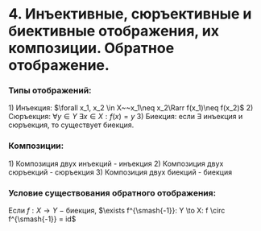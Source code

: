 # 4. Инъективные, сюръективные и биективные отображения, их композиции. Обратное отображение.

### Типы отображений:
$1)$ Инъекция: $\forall x_1, x_2 \in X~~x_1\neq x_2\Rarr f(x_1)\neq f(x_2)$
$2)$ Сюръекция: $\forall y \in Y~\exists x\in X: f(x) = y$
$3)$ Биекция: если$~\exists$ инъекция и сюръекция, то существует биекция.

### Композиции:
$1)$ Композиция двух инъекций - инъекция
$2)$ Композиция двух сюръекций - сюръекция
$3)$ Композиция двух биекций - биекция

### Условие существования обратного отображения:
Если $f: X → Y$ $-$ биекция, $\exists f^{\smash{-1}}: Y \to X: f \circ f^{\smash{-1}} = id$